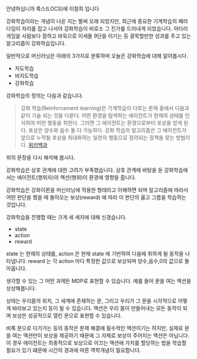 안녕하십니까 록스(LOCS)에 이철희 입니다

강화학습이라는 개념이 나온 지는 벌써 오래 되었지만, 최근에 중요한 기계학습의 패러다임이 자리를 잡고 나서야 강화학습이 비로소 그 진가를 드러내게 되었습니다. 아타리 게임을 사람보다 잘하고 바둑으로 이세돌 9단을 이기는 등 괄목할만한 성과를 주고 있는 알고리즘이 강화학습입니다.

일반적으로 머신러닝은 아래의 3가지로 분류하며 오늘은 강화학습에 대해 알아봅시다.
- 지도학습
- 비지도학습
- 강화학습

강화학습의 정의는 다음과 같습니다.

> 강화 학습(Reinforcement learning)은 기계학습이 다루는 문제 중에서 다음과 같이 기술 되는 것을 다룬다. 어떤 환경을 탐색하는 에이전트가 현재의 상태를 인식하여 어떤 행동을 취한다. 그러면 그 에이전트는 환경으로부터 포상을 얻게 된다. 포상은 양수와 음수 둘 다 가능하다. 강화 학습의 알고리즘은 그 에이전트가 앞으로 누적될 포상을 최대화하는 일련의 행동으로 정의되는 정책을 찾는 방법이다. [위키백과](https://ko.wikipedia.org/wiki/%EA%B0%95%ED%99%94_%ED%95%99%EC%8A%B5)


위의 문장을 다시 해석해 봅시다.

강화학습은 상호 관계에 대한 고려가 부족했습니다. 상호 관계에 바탕을 둔 강화학습에서는 에이전트(행위자)의 액션(행위)이 환경에 영향을 줍니다.

강화학습은 강화이론을 머신러닝에 적용한 형태라고 이해하면 되며 알고리즘에 따라서 어떤 판단을 했을 때 돌아오는 보상(reward) 에 따라 이 판단의 옳고 그름을 학습하는 것입니다.

강화학습을 진행할 때는 크게 세 세지에 대해 신경습니다.
* state
* action
* reward

state 는 현재의 상태를, action 은 현재 state 에 기반하여 다음에 취하게 될 동작을 나타냅니다. reward 는 각 action 마다 특정한 값으로 보상되며 양수,음수,0의 값으로 돌아옵니다.

생각할 수 있는 그 어떤 과제든 MDP로 표현할 수 있습니다. 예를 들어 문을 여는 액션을 상상해봅니다.

상태는 우리몸의 위치, 그 세계에 존재하는 문, 그리고 우리가 그 문을 시각적으로 어떻게 바라보고 있는지 등이 될 수 있습니다.
액션은 우리 몸이 만들어내는 모든 동작이 되며 보상은 성공적으로 열린 문으로 표현할 수 있습니다.

비록 문으로 다가가는 등의 동작은 문제 해결에 필수적인 액션이기는 하지만, 실제로 문을 여는 액션만이 보상을 제공하기 때문에 그 자체로 보상이 주어지는 액션은 아닙니다. 이 경우 에이전트는 최종적으로 보상으로 이끄는 액션에 가치를 할당하는 법을 학습할 필요가 있기 떄문에 시간의 경과에 따른 역학개념이 필요합니다.